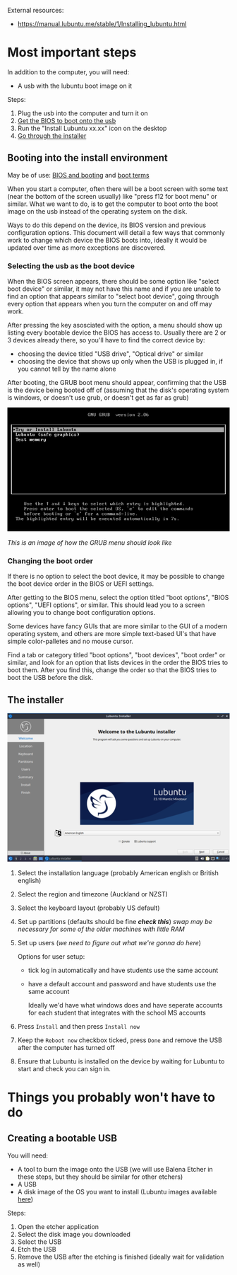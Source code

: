 External resources:
- https://manual.lubuntu.me/stable/1/Installing_lubuntu.html

# Most important steps
In addition to the computer, you will need:
- A usb with the lubuntu boot image on it

Steps:

1. Plug the usb into the computer and turn it on
2. [Get the BIOS to boot onto the usb](#booting-into-the-install-environment)
3. Run the "Install Lubuntu xx.xx" icon on the desktop
4. [Go through the installer](#the-installer)

## Booting into the install environment
May be of use: [BIOS and booting](../explanation%20of%20stuff/BIOS%20and%20booting.md) and [boot terms](../explanation%20of%20stuff/boot%20terms.md)

When you start a computer, often there will be a boot screen with some text (near the bottom of the screen usually) like "press f12 for boot menu" or similar. What we want to do, is to get the computer to boot onto the boot image on the usb  instead of the operating system on the disk.

Ways to do this depend on the device, its BIOS version and previous configuration options. This document will detail a few ways that commonly work to change which device the BIOS boots into, ideally it would be updated over time as more exceptions are discovered.

### Selecting the usb as the boot device
When the BIOS screen appears, there should be some option like "select boot device" or similar, it may not have this name and if you are unable to find an option that appears similar to "select boot device", going through every option that appears when you turn the computer on and off may work.

After pressing the key asosciated with the option, a menu should show up listing every bootable device the BIOS has access to. Usually there are 2 or 3 devices already there, so you'll have to find the correct device by:
- choosing the device titled "USB drive", "Optical drive" or similar
- choosing the device that shows up only when the USB is plugged in, if you cannot tell by the name alone

After booting, the GRUB boot menu should appear, confirming that the USB is the device being booted off of (assuming that the disk's operating system is windows, or doesn't use grub, or doesn't get as far as grub)

<img src="grubsplash.png"> <!-- might want to add accessiblity attributes to image tags? -->

*This is an image of how the GRUB menu should look like*

### Changing the boot order
If there is no option to select the boot device, it may be possible to change the boot device order in the BIOS or UEFI settings.

After getting to the BIOS menu, select the option titled "boot options", "BIOS options", "UEFI options", or similar. This should lead you to a screen allowing you to change boot configuration options.

Some devices have fancy GUIs that are more similar to the GUI of a modern operating system, and others are more simple text-based UI's that have simple color-palletes and no mouse cursor.

Find a tab or category titled "boot options", "boot devices", "boot order" or similar, and look for an option that lists devices in the order the BIOS tries to boot them. After you find this, change the order so that the BIOS tries to boot the USB before the disk.

## The installer

<img src="welcome_installer.png">

1. Select the installation language (probably American english or British english)
2. Select the region and timezone (Auckland or NZST)
3. Select the keyboard layout (probably US default)
4. Set up partitions (defaults should be fine ***check this***) *swap may be necessary for some of the older machines with little RAM*
5. Set up users (*we need to figure out what we're gonna do here*)

    Options for user setup:
    - tick log in automatically and have students use the same account
    - have a default account and password and have students use the same account
    
        Ideally we'd have what windows does and have seperate accounts for each student that integrates with the school MS accounts
6. Press `Install` and then press `Install now`
7. Keep the `Reboot now` checkbox ticked, press `Done` and remove the USB after the computer has turned off
8. Ensure that Lubuntu is installed on the device by waiting for Lubuntu to start and check you can sign in.

# Things you probably won't have to do
## Creating a bootable USB
You will need:
- A tool to burn the image onto the USB (we will use Balena Etcher in these steps, but they should be similar for other etchers)
- A USB
- A disk image of the OS you want to install (Lubuntu images available [here](https://lubuntu.me/downloads/))

Steps:
1. Open the etcher application
2. Select the disk image you downloaded
3. Select the USB
4. Etch the USB
5. Remove the USB after the etching is finished (ideally wait for validation as well)